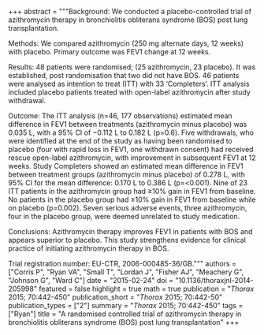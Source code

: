 +++
abstract = """Background: We conducted a placebo-controlled trial of azithromycin therapy in bronchiolitis obliterans syndrome (BOS) post lung transplantation.

Methods: We compared azithromycin (250 mg alternate days, 12 weeks) with placebo. Primary outcome was FEV1 change at 12 weeks.

Results: 48 patients were randomised; (25 azithromycin, 23 placebo). It was established, post randomisation that two did not have BOS. 46 patients were analysed as intention to treat (ITT) with 33 ‘Completers’. ITT analysis included placebo patients treated with open-label azithromycin after study withdrawal.

Outcome: The ITT analysis (n=46, 177 observations) estimated mean difference in FEV1 between treatments (azithromycin minus placebo) was 0.035 L, with a 95% CI of −0.112 L to 0.182 L (p=0.6). Five withdrawals, who were identified at the end of the study as having been randomised to placebo (four with rapid loss in FEV1, one withdrawn consent) had received rescue open-label azithromycin, with improvement in subsequent FEV1 at 12 weeks. Study Completers showed an estimated mean difference in FEV1 between treatment groups (azithromycin minus placebo) of 0.278 L, with 95% CI for the mean difference: 0.170 L to 0.386 L (p=<0.001). Nine of 23 ITT patients in the azithromycin group had ≥10% gain in FEV1 from baseline. No patients in the placebo group had ≥10% gain in FEV1 from baseline while on placebo (p=0.002). Seven serious adverse events, three azithromycin, four in the placebo group, were deemed unrelated to study medication.

Conclusions: Azithromycin therapy improves FEV1 in patients with BOS and appears superior to placebo. This study strengthens evidence for clinical practice of initiating azithromycin therapy in BOS.

Trial registration number: EU-CTR, 2006-000485-36/GB."""
authors = ["Corris P", "Ryan VA", "Small T", "Lordan J", "Fisher AJ", "Meachery G", "Johnson G", "Ward C"]
date = "2015-02-24"
doi = "10.1136/thoraxjnl-2014-205998"
featured = false
highlight = true
math = true
publication = "*Thorax* 2015; 70:442-450"
publication_short = "*Thorax* 2015; 70:442-50"
publication_types = ["2"]
summary = "*Thorax* 2015; 70:442-450"
tags = ["Ryan"]
title = "A randomised controlled trial of azithromycin therapy in bronchiolitis obliterans syndrome (BOS) post lung transplantation"
+++
